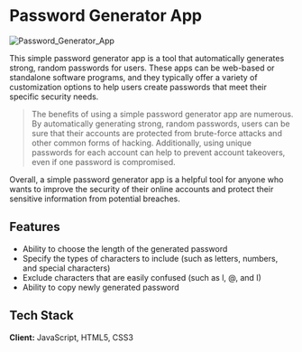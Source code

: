 # Password Generator App

![Password_Generator_App](https://i.imgur.com/fiC4Ncq.png)

This simple password generator app is a tool that automatically generates strong, random passwords for users. These apps can be web-based or standalone software programs, and they typically offer a variety of customization options to help users create passwords that meet their specific security needs.

> The benefits of using a simple password generator app are numerous. By automatically generating strong, random passwords, users can be sure that their accounts are protected from brute-force attacks and other common forms of hacking. Additionally, using unique passwords for each account can help to prevent account takeovers, even if one password is compromised.

Overall, a simple password generator app is a helpful tool for anyone who wants to improve the security of their online accounts and protect their sensitive information from potential breaches.

## Features

- Ability to choose the length of the generated password
- Specify the types of characters to include (such as letters, numbers, and special characters)
- Exclude characters that are easily confused (such as l, @, and I)
- Ability to copy newly generated password

## Tech Stack

**Client:** JavaScript, HTML5, CSS3


